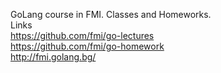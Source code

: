 GoLang course in FMI. Classes and Homeworks. <br />
Links <br />
https://github.com/fmi/go-lectures <br />
https://github.com/fmi/go-homework <br />
http://fmi.golang.bg/
